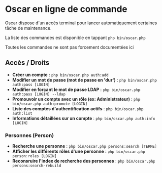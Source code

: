 # Oscar en ligne de commande

Oscar dispose d'un accès terminal pour lancer automatiquement certaines tâche de maintenance.

La liste des commandes est disponible en tappant `php bin/oscar.php`

Toutes les commandes ne sont pas forcement documentées ici


## Accès / Droits

 - **Créer un compte** : `php bin/oscar.php auth:add`
 - **Modifier un mot de passe (mot de passe en 'dur')** : `php bin/oscar.php auth:pass [LOGIN]`  
 - **Modifier en forçant le mot de passe LDAP** : `php bin/oscar.php auth:pass [LOGIN] --ldap`
 - **Promouvoir un compte avec un rôle (ex: Administrateur)** : `php bin/oscar.php auth:promote [LOGIN]`
 - **Liste des comptes d'authentification actifs** : `php bin/oscar.php auth:list`
 - **Informations détaillées sur un compte** : `php bin/oscar.php auth:info [LOGIN]`

### Personnes (Person)

 - **Recherche une personne** : `php bin/oscar.php persons:search [TERME]`
 - **Afficher les différents rôles d'une personne** : `php bin/oscar.php person:roles [LOGIN]`
 - **Reconsruire l'index de recherche des personnes** : `php bin/oscar.php persons:search-rebuild`
